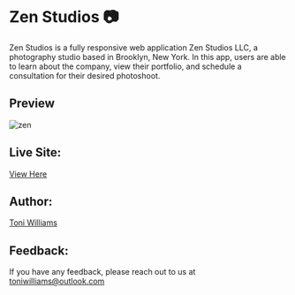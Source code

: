 # Zen Studios 📷 


Zen Studios is a fully responsive web application Zen Studios LLC, a photography studio based in Brooklyn, New York. In this app, users are able to learn about the company, view their portfolio, and schedule a consultation for their desired photoshoot.

## Preview
![zen](https://user-images.githubusercontent.com/100317017/180869418-a29093f0-c45f-42d4-b44b-6029f02cb01f.jpg)

## Live Site:
[View Here](https://thezenstudio.netlify.app/)
 

## Author:
[Toni Williams](https://toniwilliams.netlify.app)

## Feedback:

If you have any feedback, please reach out to us at toniwilliams@outlook.com
